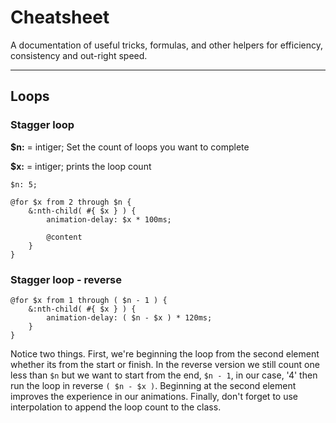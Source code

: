 # Cheatsheet

A documentation of useful tricks, formulas, and other helpers for efficiency, consistency and out-right speed.

---

## Loops

### Stagger loop
**$n:** = intiger; Set the count of loops you want to complete

**$x:** = intiger; prints the loop count

```
$n: 5;

@for $x from 2 through $n {
	&:nth-child( #{ $x } ) {
		animation-delay: $x * 100ms;

		@content
	}
}
```

### Stagger loop - reverse

```
@for $x from 1 through ( $n - 1 ) {
	&:nth-child( #{ $x } ) {
		animation-delay: ( $n - $x ) * 120ms;
	}
}
```

Notice two things. First, we're beginning the loop from the second element whether its from the start or finish. In the reverse version we still count one less than `$n` but we want to start from the end, `$n - 1`, in our case, '4' then run the loop in reverse `( $n - $x )`. Beginning at the second element improves the experience in our animations. Finally, don't forget to use interpolation to append the loop count to the class.
